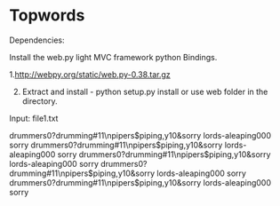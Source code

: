 # Topwords

Dependencies:

Install the web.py light MVC framework python Bindings.

1.http://webpy.org/static/web.py-0.38.tar.gz

2. Extract and install - python setup.py install or use web folder in the directory.

Input: file1.txt

drummers0?drumming#11\npipers$piping,y10&sorry lords-aleaping000 sorry
drummers0?drumming#11\npipers$piping,y10&sorry lords-aleaping000 sorry
drummers0?drumming#11\npipers$piping,y10&sorry lords-aleaping000 sorry
drummers0?drumming#11\npipers$piping,y10&sorry lords-aleaping000 sorry
drummers0?drumming#11\npipers$piping,y10&sorry lords-aleaping000 sorry
